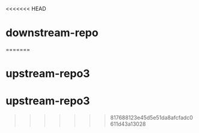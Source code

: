 <<<<<<< HEAD
# downstream-repo
=======
# upstream-repo3
# upstream-repo3
>>>>>>> 817688123e45d5e51da8afcfadc0611d43a13028
